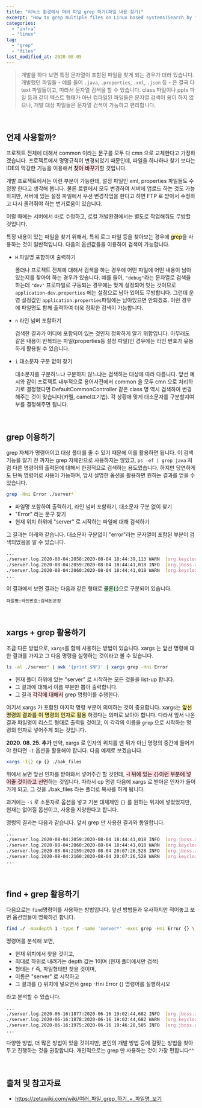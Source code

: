 ```yaml
---
title: "리눅스 환경에서 여러 파일 grep 하기(파일 내용 찾기)"
excerpt: "How to grep multiple files on Linux based systems(Search by file contents)"
categories:
  - "infra"
  - "linux"
tag:
  - "grep"
  - "files"
last_modified_at: 2020-08-05
---
```


> 개발을 하다 보면 특정 문자열이 포함된 파일을 찾게 되는 경우가 더러 있습니다. 개발했던 파일들 - 예를 들어 `.java`, `.properties`, `.xml`, `.json` 등 - 은 결국 다 text 파일들이고, 따라서 문자열 검색을 할 수 있습니다. class 파일이나 pptx 파일 등과 같이 텍스트 형태가 아닌 컴파일된 파일들은 문자열 검색이 용이 하지 않으나, 개발 대상 파일들은 문자열 검색이 가능하고 편리합니다.

<br/>

## 언제 사용할까?

프로젝트 전체에 대해서 common 이라는 문구를 모두 다 cmn 으로 교체한다고 가정하겠습니다. 프로젝트에서 명명규칙이 변경되었기 때문인데, 파일을 하나하나 찾기 보다는 IDE의 막강한 기능을 이용해서 <mark style='background-color: #ffdce0'>찾아 바꾸기</mark>할 것입니다. 

개발 프로젝트에서는 이런 부분이 가능한데, 설정 파일인 xml, properties 파일들도 수정향 한다고 생각해 봅니다. 물론 로컬에서 모두 변경하여 서버에 업로드 하는 것도 가능하지만, 서버에 있는 설정 파일에서 우선 변경작업을 한다고 하면 FTP 로 받아서 수정하고 다시 올려줘야 하는 번거로움이 있습니다. 

이럴 때에는 서버에서 바로 수정하고, 로컬 개발환경에서는 별도로 작업해줘도 무방할 것입니다. 

특정 내용이 있는 파일을 찾기 위해서, 특히 로그 파일 등을 찾아보는 경우에 <mark style='background-color: #fff5b1'>grep</mark>을 사용하는 것이 일반적입니다. 다음의 옵션값들을 이용하여 검색이 가능합니다.

- `H` 파일명 포함하여 출력하기

  폴더나 프로젝트 전체에 대해서 검색을 하는 경우에 어떤 파일에 어떤 내용이 남아있는지를 찾아야 하는 경우가 있습니다. 예를 들어, `"debug"`라는 문자열로 검색을 하는데 `"dev"` 프로파일로 구동되는 경우에는 맞게 설정되어 잇는 것이므로 `application-dev.properties` 에는 설정으로 남아 있어도 무방합니다. 그런데 운영 설정값인 `application.properties`파일에는 남아있으면 안되겠죠. 이런 경우에 파일명도 함께 출력하여 더욱 정확한 검색이 가능합니다.

- `n` 라인 넘버 포함하기

  검색한 결과가 어디에 포함되어 있는 것인지 정확하게 알기 위함입니다. 아무래도 같은 내용이 반복되는 파일(properties등 설정 파일)인 경우에는 라인 번호가 유용하게 활용될 수 있습니다.

- `i` 대소문자 구분 없이 찾기

  대소문자를 구분하느냐 구분하지 않느냐는 검색하는 대상에 따라 다릅니다. 앞선 예시와 같이 프로젝트 내부적으로 용어사전에서 common 을 모두 cmn 으로 처리하기로 결정했다면 DefaultCommonController 같은 class 명 역시 검색하여 변경해주는 것이 맞습니다(카멜, camel표기법). 각 상황에 맞게 대소문자를 구분할지여부를 결정해주면 됩니다. 


<br/>

## grep 이용하기

grep 자체가 명령어이고 대상 폴더를 줄 수 있기 때문에 이를 활용하면 됩니다. 이 검색기능을 알기 전 까지는 grep 자체만으로 사용하지는 않았고, `ps -ef | grep java` 처럼 다른 명령어의 출력문에 대해서 한정적으로 검색하는 용도였습니다. 하지만 당연하게도 단독 명령어로 사용이 가능하며, 앞서 설명한 옵션을 활용하면 원하는 결과를 얻을 수 있습니다.

```sh
grep -Hni Error ./server*
```

- 파일명 포함하여 출력하기, 라인 넘버 포함하기, 대소문자 구분 없이 찾기
- "Error" 라는 문구 찾기
- 현재 위치 하위에 "server" 로 시작하는 파일에 대해 검색하기

그 결과는 아래와 같습니다. 대소문자 구분없이 "error"라는 문자열이 포함된 부분이 검색되었음을 알 수 있습니다. 

```sh
...
./server.log.2020-08-04:2058:2020-08-04 18:44:39,113 WARN  [org.keycloak.events] (default task-144) type=LOGIN_ERROR, realmId=DOTS, clientId=ontology_client, userId=null, ipAddress=10.14.21.222, error=user_not_found, auth_method=openid-connect, auth_type=code, redirect_uri=http://localhost:8080/, code_id=e0359358-c963-4536-b137-e3e159b196c4, authSessionParentId=e0359358-c963-4536-b137-e3e159b196c4, authSessionTabId=OHoZCuEYTXo
./server.log.2020-08-04:2059:2020-08-04 18:44:41,018 INFO  [org.jboss.aerogear.keycloak.metrics.MetricsEventListener] (default task-144) Received user event of type LOGIN_ERROR in realm DOTS
./server.log.2020-08-04:2060:2020-08-04 18:44:41,018 WARN  [org.keycloak.events] (default task-144) type=LOGIN_ERROR, realmId=DOTS, clientId=ontology_client, userId=null, ipAddress=10.14.21.222, error=user_not_found, auth_method=openid-connect, auth_type=code, redirect_uri=http://localhost:8080/, code_id=e0359358-c963-4536-b137-e3e159b196c4, authSessionParentId=e0359358-c963-4536-b137-e3e159b196c4, authSessionTabId=OHoZCuEYTXo
...
```

이 결과에서 보면 결과는 다음과 같은 형태로 <mark style='background-color: #dcffe4'>콜론(:)</mark>으로 구분되어 있습니다. 

```
파일명:라인번호:검색된문장
```

<br/>

## xargs + grep 활용하기

조금 다른 방법으로, `xargs`를 함께 사용하는 방법이 있습니다. xargs 는 앞선 명령에 대한 결과를 가지고 그 다음 명령을 실행하는 것이라고 볼 수 있습니다. 

```sh
ls -al ./server* | awk '{print $NF}' | xargs grep -Hni Error
```

- 현재 폴더 하위에 있는 "server" 로 시작하는 모든 것들을 list-up 합니다.
- 그 결과에 대해서 이름 부분만 뽑아 출력합니다. 
- 그 결과 <mark style='background-color: #ffdce0'>각각에 대해서</mark> grep 명령어를 수행한다.

여기서 xargs 가 포함된 마지막 명령 부분이 의미하는 것이 중요합니다. xargs는 <mark style='background-color: #fff5b1'>앞선 명령의 결과를 이 명령의 인자로 활용</mark> 하겠다는 의미로 보아야 합니다. 다라서 앞서 나온 결과 파일명이 리스트 형태로 출력될 것이고, 이 각각의 이름을 `grep` 으로 시작하는 명령의 인자로 넣어주게 되는 것입니다. 

**2020. 08. 25. 추가**
만약, xargs 로 인자의 위치를 맨 뒤가 아닌 명령의 중간에 들어가야 한다면 `-I` 옵션을 활용해야 합니다. 다음 예제로 보겠습니다. 

```sh
xargs -I{} cp {} ./bak_files
```

위에서 보면 앞선 인자를 받아와서 넣어주긴 할 것인데, <mark style='background-color: #ffdce0'>-I 뒤에 있는 `{}`이런 부분에 넣어줄 것이라고 선언</mark>하는 것입니다. 따라서 cp 명령 다음에 xargs 로 받아온 인자가 들어가게 되고, 그 것을 ./bak_files 라는 폴더로 복사를 하게 됩니다. 

과거에는 `-i` 로 소문자로 옵션을 넣고 기본 대체제인 `{}` 를 원하는 위치에 넣었었지만, 현재는 없어질 옵션이고, 사용을 지양한다고 합니다.

명령의 결과는 다음과 같습니다. 앞서 grep 만 사용한 결과와 동일합니다.

```sh
...
./server.log.2020-08-04:2059:2020-08-04 18:44:41,018 INFO  [org.jboss.aerogear.keycloak.metrics.MetricsEventListener] (default task-144) Received user event of type LOGIN_ERROR in realm DOTS
./server.log.2020-08-04:2060:2020-08-04 18:44:41,018 WARN  [org.keycloak.events] (default task-144) type=LOGIN_ERROR, realmId=DOTS, clientId=ontology_client, userId=null, ipAddress=10.14.21.222, error=user_not_found, auth_method=openid-connect, auth_type=code, redirect_uri=http://localhost:8080/, code_id=e0359358-c963-4536-b137-e3e159b196c4, authSessionParentId=e0359358-c963-4536-b137-e3e159b196c4, authSessionTabId=OHoZCuEYTXo
./server.log.2020-08-04:2159:2020-08-04 20:07:26,528 INFO  [org.jboss.aerogear.keycloak.metrics.MetricsEventListener] (default task-144) Received user event of type LOGIN_ERROR in realm DOTS
./server.log.2020-08-04:2160:2020-08-04 20:07:26,528 WARN  [org.keycloak.events] (default task-144) type=LOGIN_ERROR, realmId=DOTS, clientId=null, userId=null, ipAddress=10.14.21.222, error=invalid_request
...
```

<br/>

## find + grep 활용하기

다음으로는 `find`명령어를 사용하는 방법입니다. 앞선 방법들과 유사하지만 적어놓고 보면 옵션명들이 명확하긴 합니다. 

```sh
find ./ -maxdepth 1 -type f -name 'server*' -exec grep -Hni Error {} \;
```

명령어를 분석해 보면,
- 현재 위치에서 찾을 것이고,
- 최대로 하위로 내려가는 depth 값는 1이며 (현재 폴더에서만 검색)
- 형태는 `f` 즉, 파일형태만 찾을 것이며,
- 이름은 "server" 로 시작하고
- 그 결과를 {} 위치에 넣으면서 grep -Hni Error {} 명령어를 실행하시오

라고 분석할 수 있습니다.

```sh
...
./server.log.2020-06-16:1877:2020-06-16 19:02:44,682 INFO  [org.jboss.aerogear.keycloak.metrics.MetricsEventListener] (default task-2211) Received user event of type REFRESH_TOKEN_ERROR in realm DOTS
./server.log.2020-06-16:1878:2020-06-16 19:02:44,682 WARN  [org.keycloak.events] (default task-2211) type=REFRESH_TOKEN_ERROR, realmId=DOTS, clientId=dots_client, userId=null, ipAddress=10.14.11.103, error=invalid_token, grant_type=refresh_token, client_auth_method=client-secret
./server.log.2020-06-16:1975:2020-06-16 19:46:28,505 INFO  [org.jboss.aerogear.keycloak.metrics.MetricsEventListener] (default task-2203) Received user event of type REFRESH_TOKEN_ERROR in realm DOTS
...
```

다양한 방법, 더 많은 방법이 있을 것이지만, 본인의 개발 방법 등에 걸맞는 방법을 찾아두고 진행하는 것을 권장합니다. 개인적으로는 grep 만 사용하는 것이 가장 편합니다^^

<br/>

## 출처 및 참고자료

- <https://zetawiki.com/wiki/여러_파일_grep_하기_+_파일명_보기>